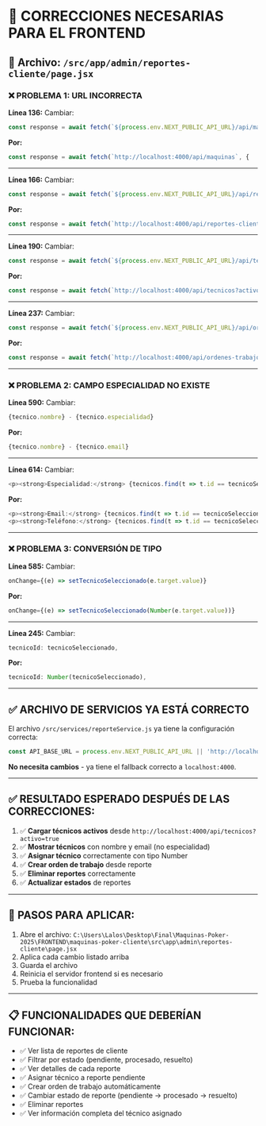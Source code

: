 # 🔧 CORRECCIONES NECESARIAS PARA EL FRONTEND

## 📍 Archivo: `/src/app/admin/reportes-cliente/page.jsx`

### ❌ **PROBLEMA 1: URL INCORRECTA**

**Línea 136:** Cambiar:
```javascript
const response = await fetch(`${process.env.NEXT_PUBLIC_API_URL}/api/maquinas`, {
```

**Por:**
```javascript
const response = await fetch(`http://localhost:4000/api/maquinas`, {
```

---

**Línea 166:** Cambiar:
```javascript
const response = await fetch(`${process.env.NEXT_PUBLIC_API_URL}/api/reportes-cliente`, {
```

**Por:**
```javascript
const response = await fetch(`http://localhost:4000/api/reportes-cliente`, {
```

---

**Línea 190:** Cambiar:
```javascript
const response = await fetch(`${process.env.NEXT_PUBLIC_API_URL}/api/tecnicos?activo=true`, {
```

**Por:**
```javascript
const response = await fetch(`http://localhost:4000/api/tecnicos?activo=true`, {
```

---

**Línea 237:** Cambiar:
```javascript
const response = await fetch(`${process.env.NEXT_PUBLIC_API_URL}/api/ordenes-trabajo`, {
```

**Por:**
```javascript
const response = await fetch(`http://localhost:4000/api/ordenes-trabajo`, {
```

---

### ❌ **PROBLEMA 2: CAMPO ESPECIALIDAD NO EXISTE**

**Línea 590:** Cambiar:
```javascript
{tecnico.nombre} - {tecnico.especialidad}
```

**Por:**
```javascript
{tecnico.nombre} - {tecnico.email}
```

---

**Línea 614:** Cambiar:
```javascript
<p><strong>Especialidad:</strong> {tecnicos.find(t => t.id == tecnicoSeleccionado).especialidad}</p>
```

**Por:**
```javascript
<p><strong>Email:</strong> {tecnicos.find(t => t.id == tecnicoSeleccionado).email}</p>
<p><strong>Teléfono:</strong> {tecnicos.find(t => t.id == tecnicoSeleccionado).telefono || 'N/A'}</p>
```

---

### ❌ **PROBLEMA 3: CONVERSIÓN DE TIPO**

**Línea 585:** Cambiar:
```javascript
onChange={(e) => setTecnicoSeleccionado(e.target.value)}
```

**Por:**
```javascript
onChange={(e) => setTecnicoSeleccionado(Number(e.target.value))}
```

---

**Línea 245:** Cambiar:
```javascript
tecnicoId: tecnicoSeleccionado,
```

**Por:**
```javascript
tecnicoId: Number(tecnicoSeleccionado),
```

---

## ✅ **ARCHIVO DE SERVICIOS YA ESTÁ CORRECTO**

El archivo `/src/services/reporteService.js` ya tiene la configuración correcta:
```javascript
const API_BASE_URL = process.env.NEXT_PUBLIC_API_URL || 'http://localhost:4000';
```

**No necesita cambios** - ya tiene el fallback correcto a `localhost:4000`.

---

## ✅ **RESULTADO ESPERADO DESPUÉS DE LAS CORRECCIONES:**

1. ✅ **Cargar técnicos activos** desde `http://localhost:4000/api/tecnicos?activo=true`
2. ✅ **Mostrar técnicos** con nombre y email (no especialidad)
3. ✅ **Asignar técnico** correctamente con tipo Number
4. ✅ **Crear orden de trabajo** desde reporte
5. ✅ **Eliminar reportes** correctamente
6. ✅ **Actualizar estados** de reportes

---

## 🚀 **PASOS PARA APLICAR:**

1. Abre el archivo: `C:\Users\Lalos\Desktop\Final\Maquinas-Poker-2025\FRONTEND\maquinas-poker-cliente\src\app\admin\reportes-cliente\page.jsx`
2. Aplica cada cambio listado arriba
3. Guarda el archivo
4. Reinicia el servidor frontend si es necesario
5. Prueba la funcionalidad

---

## 📋 **FUNCIONALIDADES QUE DEBERÍAN FUNCIONAR:**

- ✅ Ver lista de reportes de cliente
- ✅ Filtrar por estado (pendiente, procesado, resuelto)
- ✅ Ver detalles de cada reporte
- ✅ Asignar técnico a reporte pendiente
- ✅ Crear orden de trabajo automáticamente
- ✅ Cambiar estado de reporte (pendiente → procesado → resuelto)
- ✅ Eliminar reportes
- ✅ Ver información completa del técnico asignado